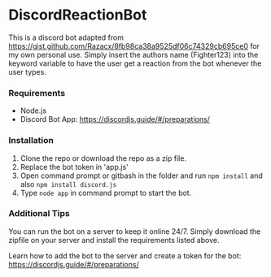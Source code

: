 # DiscordReactionBot

This is a discord bot adapted from https://gist.github.com/Razacx/8fb98ca38a9525df06c74329cb695ce0 for my own personal use.
Simply insert the authors name (Fighter123) into the keyword variable to have the user get a reaction from the bot whenever the user types.

### Requirements
- Node.js
- Discord Bot App: https://discordjs.guide/#/preparations/

### Installation
1. Clone the repo or download the repo as a zip file.
2. Replace the bot token in 'app.js'
3. Open command prompt or gitbash in the folder and run `npm install` and also `npm install discord.js`
4. Type `node app` in command prompt to start the bot.

### Additional Tips
You can run the bot on a server to keep it online 24/7. Simply download the zipfile on your server and install the requirements listed above.

Learn how to add the bot to the server and create a token for the bot:
https://discordjs.guide/#/preparations/
